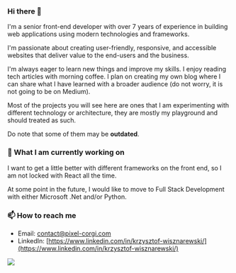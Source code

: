 <!--
**Ulthes/ulthes** is a ✨ _special_ ✨ repository because its `README.md` (this file) appears on your GitHub profile.

Here are some ideas to get you started:

- 🔭 I’m currently working on ...
- 🌱 I’m currently learning ...
- 👯 I’m looking to collaborate on ...
- 🤔 I’m looking for help with ...
- 💬 Ask me about ...
- 📫 How to reach me: ...
- 😄 Pronouns: ...
- ⚡ Fun fact: ...
-->

### Hi there 👋

I'm a senior front-end developer with over 7 years of experience in building web applications using modern technologies and frameworks. 

I'm passionate about creating user-friendly, responsive, and accessible websites that deliver value to the end-users and the business.

I'm always eager to learn new things and improve my skills. I enjoy reading tech articles with morning coffee. I plan on creating my own blog where I can share what I have learned with a broader audience (do not worry, it is not going to be on Medium).

Most of the projects you will see here are ones that I am experimenting with different technology or architecture, they are mostly my playground and should treated as such.

Do note that some of them may be **outdated**.


### 🔭 What I am currently working on

I want to get a little better with different frameworks on the front end, so I am not locked with React all the time.

At some point in the future, I would like to move to Full Stack Development with either Microsoft .Net and/or Python.

### 📫 How to reach me

- Email: [contact@pixel-corgi.com](mailto:contact@pixel-corgi.com)
- LinkedIn: [https://www.linkedin.com/in/krzysztof-wisznarewski/](https://www.linkedin.com/in/krzysztof-wisznarewski/)

![](https://komarev.com/ghpvc/?username=ulthes)
